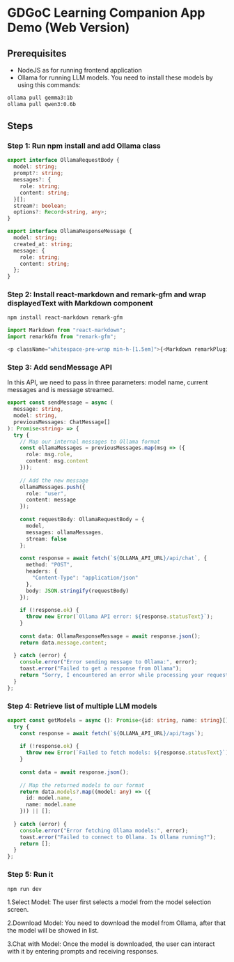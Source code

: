 # GDGoC Learning Companion App Demo (Web Version)

## Prerequisites

- NodeJS as for running frontend application
- Ollama for running LLM models. You need to install these models by using this commands:

```bash
ollama pull gemma3:1b
ollama pull qwen3:0.6b
```

## Steps

### Step 1: Run npm install and add Ollama class

```typescript
export interface OllamaRequestBody {
  model: string;
  prompt?: string;
  messages?: {
    role: string;
    content: string;
  }[];
  stream?: boolean;
  options?: Record<string, any>;
}

export interface OllamaResponseMessage {
  model: string;
  created_at: string;
  message: {
    role: string;
    content: string;
  };
}
```

### Step 2: Install react-markdown and remark-gfm and wrap displayedText with Markdown component

```bash
npm install react-markdown remark-gfm
```

```typescript
import Markdown from "react-markdown";
import remarkGfm from "remark-gfm";

<p className="whitespace-pre-wrap min-h-[1.5em]">{<Markdown remarkPlugins={[remarkGfm]}>{displayedText}</Markdown>}</p>
```

### Step 3: Add sendMessage API

In this API, we need to pass in three parameters: model name, current messages and is message streamed.

```typescript
export const sendMessage = async (
  message: string, 
  model: string,
  previousMessages: ChatMessage[]
): Promise<string> => {
  try {
    // Map our internal messages to Ollama format
    const ollamaMessages = previousMessages.map(msg => ({
      role: msg.role,
      content: msg.content
    }));
    
    // Add the new message
    ollamaMessages.push({
      role: "user",
      content: message
    });
    
    const requestBody: OllamaRequestBody = {
      model,
      messages: ollamaMessages,
      stream: false
    };
    
    const response = await fetch(`${OLLAMA_API_URL}/api/chat`, {
      method: "POST",
      headers: {
        "Content-Type": "application/json"
      },
      body: JSON.stringify(requestBody)
    });
    
    if (!response.ok) {
      throw new Error(`Ollama API error: ${response.statusText}`);
    }
    
    const data: OllamaResponseMessage = await response.json();
    return data.message.content;
    
  } catch (error) {
    console.error("Error sending message to Ollama:", error);
    toast.error("Failed to get a response from Ollama");
    return "Sorry, I encountered an error while processing your request.";
  }
};
```

### Step 4: Retrieve list of multiple LLM models

```typescript
export const getModels = async (): Promise<{id: string, name: string}[]> => {
  try {
    const response = await fetch(`${OLLAMA_API_URL}/api/tags`);
    
    if (!response.ok) {
      throw new Error(`Failed to fetch models: ${response.statusText}`);
    }
    
    const data = await response.json();
    
    // Map the returned models to our format
    return data.models?.map((model: any) => ({
      id: model.name,
      name: model.name
    })) || [];
    
  } catch (error) {
    console.error("Error fetching Ollama models:", error);
    toast.error("Failed to connect to Ollama. Is Ollama running?");
    return []; 
  }
};
```

### Step 5: Run it

```
npm run dev
```

1.Select Model: The user first selects a model from the model selection screen.

2.Download Model: You need to download the model from Ollama, after that the model will be showed in list.

3.Chat with Model: Once the model is downloaded, the user can interact with it by entering prompts and receiving responses.
